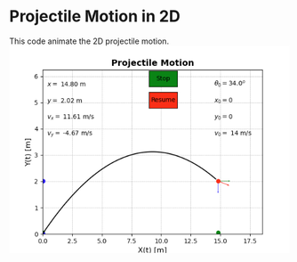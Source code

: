 
# Projectile Motion in 2D 

This code animate the 2D projectile motion. 
![Screenshot](https://github.com/muntazirabidi/projects/blob/main/physics/figs/projectile_anim.png)

